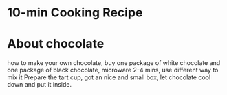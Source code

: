 # 10-min Cooking Recipe 
# About chocolate 
how to make your own chocolate, buy one package of white chocolate and one package of black chocolate, microware 2-4 mins, use different way to mix it
Prepare the tart cup, got an nice and small box, let chocolate cool down and put it inside.  

